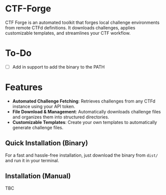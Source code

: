 # CTF-Forge

CTF Forge is an automated toolkit that forges local challenge environments from remote CTFd definitions. It downloads challenges, applies customizable templates, and streamlines your CTF workflow.

# To-Do

- [ ] Add in support to add the binary to the PATH

# Features

- **Automated Challenge Fetching**: Retrieves challenges from any CTFd instance using your API token.
- **File Download & Management**: Automatically downloads challenge files and organizes them into structured directories.
- **Customizable Templates**: Create your own templates to automatically generate challenge files.

## Quick Installation (Binary)

For a fast and hassle-free installation, just download the binary from `dist/` and run it in your terminal.

## Installation (Manual)

TBC
